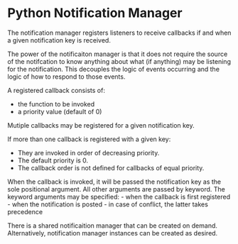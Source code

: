 # Python Notification Manager

The notification manager registers listeners to receive callbacks if and
when a given notification key is received. 

The power of the notificaiton manager is that it does not require the 
source of the notifcation to know anything about what (if anything) may
be listening for the notification.  This decouples the logic of events
occurring and the logic of how to respond to those events.

A registered callback consists of:
  - the function to be invoked
  - a priority value (default of 0)

Mutiple callbacks may be registered for a given notification key.

If more than one callback is registered with a given key:
  - They are invoked in order of decreasing priority.
  - The default priority is 0.
  - The callback order is not defined for callbacks of equal priority.

When the callback is invoked, it will be passed the notification key
as the sole positional argument.  All other arguments are passed
by keyword.  The keyword arguments may be specified:
    - when the callback is first registered
    - when the notification is posted
    - in case of conflict, the latter takes precedence

There is a shared notificaition manager that can be created on demand.
Alternatively, notification manager instances can be created as desired.
